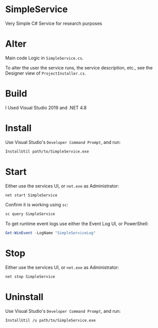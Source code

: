 # SimpleService
Very Simple C# Service for research purposes

# Alter
Main code Logic in `SimpleService.cs`.

To alter the user the service runs, the service description, etc., see the Designer view of `ProjectInstaller.cs`.

# Build
I Used Visual Studio 2019 and .NET 4.8

# Install
Use Visual Studio's `Developer Command Prompt`, and run:
```bash
InstallUtil path/to/SimpleService.exe
```

# Start
Either use the services UI, or `net.exe` as Administrator:
```bash
net start SimpleService
```
Confirm it is working using `sc`:
```bash
sc query SimpleService
```

To get runtime event logs use either the Event Log UI, or PowerShell:
```powershell
Get-WinEvent -LogName "SimpleServiceLog"
```

# Stop
Either use the services UI, or `net.exe` as Administrator:
```bash
net stop SimpleService
```

# Uninstall
Use Visual Studio's `Developer Command Prompt`, and run:
```bash
InstallUtil /u path/to/SimpleService.exe
```
